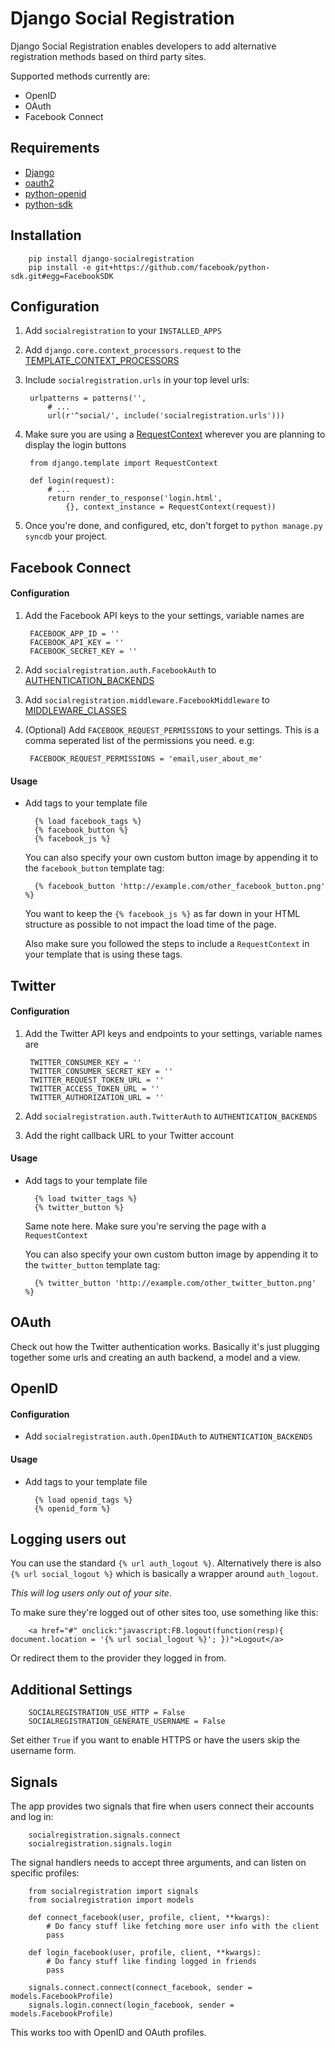 # Django Social Registration

Django Social Registration enables developers to add alternative registration
methods based on third party sites.

Supported methods currently are:

* OpenID
* OAuth
* Facebook Connect

## Requirements

* [Django](http://pypi.python.org/pypi/django/)
* [oauth2](http://pypi.python.org/pypi/oauth2/)
* [python-openid](http://pypi.python.org/pypi/python-openid)
* [python-sdk](https://github.com/facebook/python-sdk)

## Installation

		pip install django-socialregistration
		pip install -e git+https://github.com/facebook/python-sdk.git#egg=FacebookSDK
	
## Configuration

1. Add `socialregistration` to your `INSTALLED_APPS`
2. Add `django.core.context_processors.request` to the [TEMPLATE_CONTEXT_PROCESSORS](http://docs.djangoproject.com/en/1.3/ref/settings/#template-context-processors)
3. Include `socialregistration.urls` in your top level urls:

		urlpatterns = patterns('', 
			# ...
			url(r'^social/', include('socialregistration.urls')))

4. Make sure you are using a [RequestContext](http://docs.djangoproject.com/en/1.3/ref/templates/api/#subclassing-context-requestcontext) wherever you are planning to display the
   login buttons
  
		from django.template import RequestContext
	
		def login(request):
			# ...
			return render_to_response('login.html',
				{}, context_instance = RequestContext(request))
				
5. Once you're done, and configured, etc, don't forget to `python manage.py syncdb` your project.

## Facebook Connect

#### Configuration

1. Add the Facebook API keys to the your settings, variable names are

		FACEBOOK_APP_ID = ''
		FACEBOOK_API_KEY = ''
		FACEBOOK_SECRET_KEY = ''

2. Add `socialregistration.auth.FacebookAuth` to [AUTHENTICATION_BACKENDS](http://docs.djangoproject.com/en/1.3/ref/settings/#authentication-backends)
3. Add `socialregistration.middleware.FacebookMiddleware` to [MIDDLEWARE_CLASSES](http://docs.djangoproject.com/en/1.3/ref/settings/#middleware-classes)
4. (Optional) Add `FACEBOOK_REQUEST_PERMISSIONS` to your settings. This is a comma seperated list of the permissions you need. e.g:

		FACEBOOK_REQUEST_PERMISSIONS = 'email,user_about_me'
        


#### Usage

* Add tags to your template file

		{% load facebook_tags %}
		{% facebook_button %}
		{% facebook_js %}
	
  You can also specify your own custom button image by appending it to the `facebook_button` template tag:

		{% facebook_button 'http://example.com/other_facebook_button.png' %}

  You want to keep the `{% facebook_js %}` as far down in your HTML structure as possible to 
  not impact the load time of the page.
  
  Also make sure you followed the steps to include a `RequestContext` in your template that 
  is using these tags.
  
## Twitter

#### Configuration  

1. Add the Twitter API keys and endpoints to your settings, variable names are

		TWITTER_CONSUMER_KEY = ''
	    TWITTER_CONSUMER_SECRET_KEY = ''
	    TWITTER_REQUEST_TOKEN_URL = ''
	    TWITTER_ACCESS_TOKEN_URL = ''
	    TWITTER_AUTHORIZATION_URL = ''
		
2. Add `socialregistration.auth.TwitterAuth` to `AUTHENTICATION_BACKENDS`
3. Add the right callback URL to your Twitter account

#### Usage

* Add tags to your template file

		{% load twitter_tags %}
		{% twitter_button %}
		
  Same note here. Make sure you're serving the page with a `RequestContext`

  You can also specify your own custom button image by appending it to the `twitter_button` template tag:

		{% twitter_button 'http://example.com/other_twitter_button.png' %}


## OAuth

Check out how the Twitter authentication works. Basically it's just plugging
together some urls and creating an auth backend, a model and a view.

## OpenID

#### Configuration

* Add `socialregistration.auth.OpenIDAuth` to `AUTHENTICATION_BACKENDS`

#### Usage

* Add tags to your template file

		{% load openid_tags %}
		{% openid_form %}
		
## Logging users out

You can use the standard `{% url auth_logout %}`. Alternatively there is also `{% url social_logout %}`
which is basically a wrapper around `auth_logout`.

*This will log users only out of your site*. 

To make sure they're logged out of other sites too, use something like this:

		<a href="#" onclick:"javascript:FB.logout(function(resp){ document.location = '{% url social_logout %}'; })">Logout</a>
		
Or redirect them to the provider they logged in from.

## Additional Settings

		SOCIALREGISTRATION_USE_HTTP = False
		SOCIALREGISTRATION_GENERATE_USERNAME = False

Set either `True` if you want to enable HTTPS or have the users skip the username form.


## Signals

The app provides two signals that fire when users connect their accounts and log in:

		socialregistration.signals.connect
		socialregistration.signals.login

The signal handlers needs to accept three arguments, and can listen on specific profiles:

		from socialregistration import signals
		from socialregistration import models
		
		def connect_facebook(user, profile, client, **kwargs):
			# Do fancy stuff like fetching more user info with the client
			pass
		
		def login_facebook(user, profile, client, **kwargs):
			# Do fancy stuff like finding logged in friends
			pass
		
		signals.connect.connect(connect_facebook, sender = models.FacebookProfile)
		signals.login.connect(login_facebook, sender = models.FacebookProfile)

This works too with OpenID and OAuth profiles.
